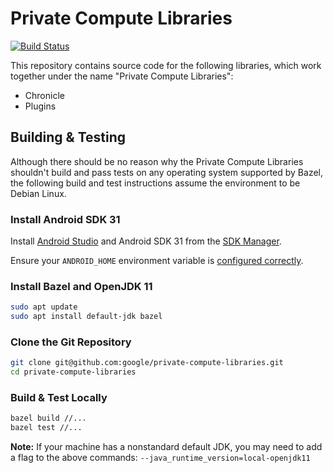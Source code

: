 <!--
 Copyright 2022 Google LLC

 Licensed under the Apache License, Version 2.0 (the "License");
 you may not use this file except in compliance with the License.
 You may obtain a copy of the License at

      http://www.apache.org/licenses/LICENSE-2.0

 Unless required by applicable law or agreed to in writing, software
 distributed under the License is distributed on an "AS IS" BASIS,
 WITHOUT WARRANTIES OR CONDITIONS OF ANY KIND, either express or implied.
 See the License for the specific language governing permissions and
 limitations under the License.
-->

# Private Compute Libraries

[![Build Status](https://circleci.com/github/google/private-compute-libraries.svg?style=svg)](https://app.circleci.com/pipelines/github/google/private-compute-libraries?branch=main)

This repository contains source code for the following libraries, which work
together under the name "Private Compute Libraries":

* Chronicle
* Plugins

## Building & Testing

Although there should be no reason why the Private Compute Libraries shouldn't
build and pass tests on any operating system supported by Bazel, the following
build and test instructions assume the environment to be Debian Linux.

### Install Android SDK 31

Install [Android Studio](https://developer.android.com/studio) and Android SDK
31 from the [SDK Manager](https://developer.android.com/studio/intro/update#sdk-manager).

Ensure your `ANDROID_HOME` environment variable is [configured correctly](https://developer.android.com/studio/command-line/variables).

### Install Bazel and OpenJDK 11

```bash
sudo apt update
sudo apt install default-jdk bazel
```

### Clone the Git Repository

```bash
git clone git@github.com:google/private-compute-libraries.git
cd private-compute-libraries
```

### Build & Test Locally

```bash
bazel build //...
bazel test //...
```

**Note:** If your machine has a nonstandard default JDK, you may need to add a
flag to the above commands: `--java_runtime_version=local-openjdk11`
